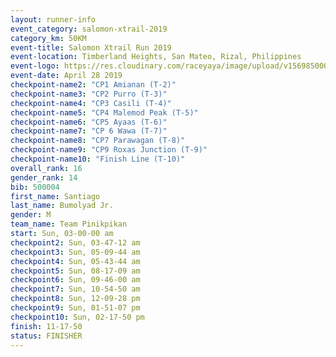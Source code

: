 ```yaml
---
layout: runner-info 
event_category: salomon-xtrail-2019 
category_km: 50KM 
event-title: Salomon Xtrail Run 2019 
event-location: Timberland Heights, San Mateo, Rizal, Philippines 
event-logo: https://res.cloudinary.com/raceyaya/image/upload/v1569850006/logo/salomon-trail_zzli3u.jpg 
event-date: April 28 2019 
checkpoint-name2: "CP1 Amianan (T-2)"
checkpoint-name3: "CP2 Purro (T-3)"
checkpoint-name4: "CP3 Casili (T-4)" 
checkpoint-name5: "CP4 Malemod Peak (T-5)" 
checkpoint-name6: "CP5 Ayaas (T-6)"
checkpoint-name7: "CP 6 Wawa (T-7)" 
checkpoint-name8: "CP7 Parawagan (T-8)" 
checkpoint-name9: "CP9 Roxas Junction (T-9)" 
checkpoint-name10: "Finish Line (T-10)" 
overall_rank: 16
gender_rank: 14
bib: 500004
first_name: Santiago
last_name: Bumolyad Jr.
gender: M
team_name: Team Pinikpikan
start: Sun, 03-00-00 am
checkpoint2: Sun, 03-47-12 am
checkpoint3: Sun, 05-09-44 am
checkpoint4: Sun, 05-43-44 am
checkpoint5: Sun, 08-17-09 am
checkpoint6: Sun, 09-46-00 am
checkpoint7: Sun, 10-54-50 am
checkpoint8: Sun, 12-09-28 pm
checkpoint9: Sun, 01-51-07 pm
checkpoint10: Sun, 02-17-50 pm
finish: 11-17-50
status: FINISHER
---
```

